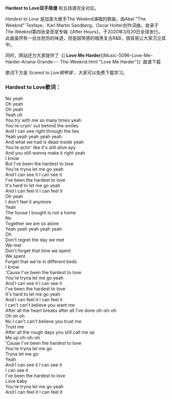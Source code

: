 

**Hardest to Love双手简谱** 和五线谱完全对应。

_Hardest to Love_ 是加拿大歌手The Weeknd演唱的歌曲，由Abel "The Weeknd" Tesfaye、Karl Martin
Sandberg、Oscar Holter创作词曲，收录于The Weeknd第四张录音室专辑《After
Hours》，于2020年3月20日全球发行。此曲虽然有一丝丝悲伤的味道，但是超带感的暗黑复古R&B，很容易让大家沉沦其中。

同时，网站还为大家提供了《[ **Love Me Harder**](Music-5096-Love-Me-Harder-Ariana-Grande---
The-Weeknd.html "Love Me Harder")》曲谱下载

歌词下方是 _Scared to Live钢琴谱_ ，大家可以免费下载学习。

### Hardest to Love歌词：

No yeah  
Oh yeah  
Oh yeah  
Yeah uh  
You try with me so many times yeah  
You're cryin' out behind the smiles  
And I can see right through the lies  
Yeah yeah yeah yeah yeah  
And what we had is dead inside yeah  
You're actin' like it's still alive ayy  
And you still wanna make it right yeah  
I know  
But I've been the hardest to love  
You're tryna let me go yeah  
And I can see it I can see it  
I've been the hardest to love  
It's hard to let me go yeah  
And I can feel it I can feel it  
Oh yeah  
I don't feel it anymore  
Yeah  
The house I bought is not a home  
No  
Together we are so alone  
Yeah yeah yeah yeah yeah  
Oh  
Don't regret the day we met  
We met  
Don't forget that time we spent  
We spent  
Forget that we're in different beds  
I know  
'Cause I've been the hardest to love  
You're tryna let me go yeah  
And I can see it I can see it  
I've been the hardest to love  
It's hard to let me go yeah  
And I can feel it I can feel it  
I can't can't believe you want me  
After all the heart breaks after all I've done oh-oh-oh  
Oh oh oh  
No I can't can't believe you trust me  
Trust me  
After all the rough days you still call me up  
Me up oh-oh-oh  
'Cause I've been the hardest to love  
You're tryna let me go  
Tryna let me go  
Yeah  
And I can see it I can see it  
I can see it  
I've been the hardest to love  
Love baby  
You're tryna let me go yeah  
And I can feel it I can feel it

